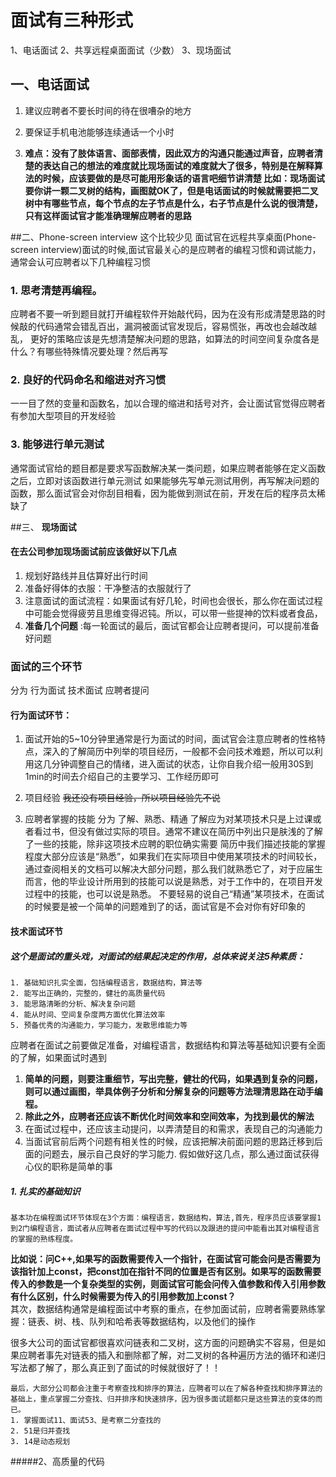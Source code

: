 # 面试有三种形式
1、电话面试
2、共享远程桌面面试（少数）
3、现场面试

## 一、电话面试
 1. 建议应聘者不要长时间的待在很嘈杂的地方
 2. 要保证手机电池能够连续通话一个小时

3. **难点：没有了肢体语言、面部表情，因此双方的沟通只能通过声音，应聘者清楚的表达自己的想法的难度就比现场面试的难度就大了很多，特别是在解释算法的时候，应该要做的是尽可能用形象话的语言吧细节讲清楚 
  比如：现场面试要你讲一颗二叉树的结构，画图就OK了，但是电话面试的时候就需要把二叉树中有哪些节点，每个节点的左子节点是什么，右子节点是什么说的很清楚，只有这样面试官才能准确理解应聘者的思路**

##二、Phone-screen interview
  这个比较少见
面试官在远程共享桌面(Phone-screen interview)面试的时候,面试官最关心的是应聘者的编程习惯和调试能力，通常会认可应聘者以下几种编程习惯
###  1. 思考清楚再编程。
  应聘者不要一听到题目就打开编程软件开始敲代码，因为在没有形成清楚思路的时候敲的代码通常会错乱百出，漏洞被面试官发现后，容易慌张，再改也会越改越乱，
  更好的策略应该是先想清楚解决问题的思路，如算法的时间空间复杂度各是什么？有哪些特殊情况要处理？然后再写
###  2. 良好的代码命名和缩进对齐习惯
  一一目了然的变量和函数名，加以合理的缩进和括号对齐，会让面试官觉得应聘者有参加大型项目的开发经验
###  3. 能够进行单元测试
  通常面试官给的题目都是要求写函数解决某一类问题，如果应聘者能够在定义函数之后，立即对该函数进行单元测试
  如果能够先写单元测试用例，再写解决问题的函数，那么面试官会对你刮目相看，因为能做到测试在前，开发在后的程序员太稀缺了


##三、 **现场面试**

#### 在去公司参加现场面试前应该做好以下几点
  1. 规划好路线并且估算好出行时间
  2. 准备好得体的衣服：干净整洁的衣服就行了
  3. 注意面试的面试流程：如果面试有好几轮，时间也会很长，那么你在面试过程中可能会觉得疲劳且思维变得迟钝。所以，可以带一些提神的饮料或者食品，
  4. **准备几个问题** :每一轮面试的最后，面试官都会让应聘者提问，可以提前准备好问题
### 面试的三个环节
  分为 行为面试 技术面试 应聘者提问
####  行为面试环节：
 1.  面试开始的5~10分钟里通常是行为面试的时间，面试官会注意应聘者的性格特点，深入的了解简历中列举的项目经历，一般都不会问技术难题，所以可以利用这几分钟调整自己的情绪，进入面试的状态，让你自我介绍一般用30S到1min的时间去介绍自己的主要学习、工作经历即可

 2. 项目经验
  ~~我还没有项目经验，所以项目经验先不说~~

 3. 应聘者掌握的技能
	分为 了解、熟悉、精通
	了解应为对某项技术只是上过课或者看过书，但没有做过实际的项目。通常不建议在简历中列出只是肤浅的了解了一些的技能，除非这项技术应聘的职位确实需要
	简历中我们描述技能的掌握程度大部分应该是“熟悉”，如果我们在实际项目中使用某项技术的时间较长，通过查阅相关的文档可以解决大部分问题，那么我们就熟悉它了，对于应届生而言，他的毕业设计所用到的技能可以说是熟悉，对于工作中的，在项目开发过程中的技能，也可以说是熟悉。
	不要轻易的说自己“精通”某项技术，在面试的时候要是被一个简单的问题难到了的话，面试官是不会对你有好印象的

#### 技术面试环节

##### 这个是面试的重头戏，对面试的结果起决定的作用，总体来说关注5种素质：
	1. 基础知识扎实全面，包括编程语言，数据结构，算法等
	2. 能写出正确的，完整的，健壮的高质量代码
	3. 能思路清晰的分析、解决复杂问题
	4. 能从时间、空间复杂度两方面优化算法效率
	5. 预备优秀的沟通能力，学习能力，发散思维能力等


  应聘者在面试之前要做足准备，对编程语言，数据结构和算法等基础知识要有全面的了解，如果面试时遇到
1. **简单的问题，则要注重细节，写出完整，健壮的代码，如果遇到复杂的问题，则可以通过画图，举具体例子分析和分解复杂的问题等方法理清思路在动手编程。**
2. **除此之外，应聘者还应该不断优化时间效率和空间效率，为找到最优的解法**
3. 在面试过程中，还应该主动提问，以弄清楚目的和需求，表现自己的沟通能力
4. 当面试官前后两个问题有相关性的时候，应该把解决前面问题的思路迁移到后面的问题去，展示自己良好的学习能力.
假如做好这几点，那么通过面试获得心仪的职称是简单的事  

##### 1. 扎实的基础知识
	基本功在编程面试环节体现在3个方面：编程语言，数据结构，算法,首先，程序员应该要掌握1到2门编程语言，面试者从应聘者在面试过程中写的代码以及跟进的提问中能看出其对编程语言的掌握的熟练程度。  

   **比如说：问C++,如果写的函数需要传入一个指针，在面试官可能会问是否需要为该指针加上const，把const加在指针不同的位置是否有区别。如果写的函数需要传入的参数是一个复杂类型的实例，则面试官可能会问传入值参数和传入引用参数有什么区别，什么时候需要为传入的引用参数加上const？**  
   其次，数据结构通常是编程面试中考察的重点，在参加面试前，应聘者需要熟练掌握：链表、树、栈、队列和哈希表等数据结构，以及他们的操作  

   很多大公司的面试官都很喜欢问链表和二叉树，这方面的问题确实不容易，但是如果应聘者事先对链表的插入和删除都了解，对二叉树的各种遍历方法的循环和递归写法都了解了，那么真正到了面试的时候就很好了！！  

	最后，大部分公司都会注重于考察查找和排序的算法，应聘者可以在了解各种查找和排序算法的基础上，重点掌握二分查找、归并排序和快速排序，因为很多面试题都只是这些算法的变体的而已。
	1. 掌握面试11、面试53、是考察二分查找的  
	2. 51是归并查找
	3. 14是动态规划  

#####2、高质量的代码










